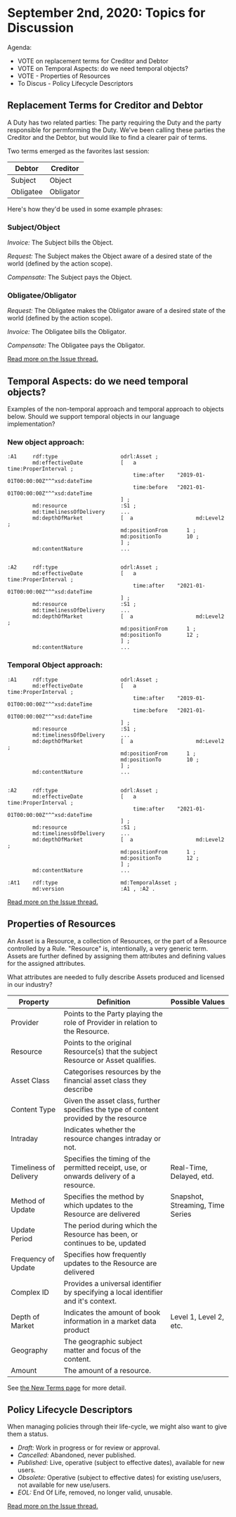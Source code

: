 # September 2nd, 2020: Topics for Discussion

Agenda: 

* VOTE on replacement terms for Creditor and Debtor
* VOTE on Temporal Aspects: do we need temporal objects?
* VOTE - Properties of Resources
* To Discus - Policy Lifecycle Descriptors

## Replacement Terms for Creditor and Debtor

A Duty has two related parties: The party requiring the Duty and the party responsible for permforming the Duty. We've been calling these parties the Creditor and the Debtor, but would like to find a clearer pair of terms. 

Two terms emerged as the favorites last session:

| Debtor | Creditor |
|---|---|
| Subject  | Object  | 
| Obligatee | Obligator  |

Here's how they'd be used in some example phrases:

### Subject/Object

*Invoice:* The Subject bills the Object.

*Request:* The Subject makes the Object aware of a desired state of the world (defined by the action scope).

*Compensate:* The Subject pays the Object.

### Obligatee/Obligator

*Request:* The Obligatee makes the Obligator aware of a desired state of the world (defined by the action scope).

*Invoice:* The Obligatee bills the Obligator.

*Compensate:* The Obligatee pays the Obligator.

[Read more on the Issue thread.](https://github.com/w3c/market-data-odrl-profile/issues/17)

## Temporal Aspects: do we need temporal objects?

Examples of the non-temporal approach and temporal approach to objects below. Should we support temporal objects in our language implementation?

### New object approach:

    :A1     rdf:type                    odrl:Asset ;
            md:effectiveDate            [   a             time:ProperInterval ;
                                            time:after    "2019-01-01T00:00:00Z"^^xsd:dateTime
                                            time:before   "2021-01-01T00:00:00Z"^^xsd:dateTime
                                        ] ;
            md:resource                 :S1 ;
            md:timelinessOfDelivery     ...
            md:depthOfMarket            [  a                    md:Level2 ;
                                        md:positionFrom      1 ;
                                        md:positionTo        10 ;
                                        ] ;
            md:contentNature            ...


    :A2     rdf:type                    odrl:Asset ;
            md:effectiveDate            [   a             time:ProperInterval ;
                                            time:after    "2021-01-01T00:00:00Z"^^xsd:dateTime 
                                        ] ;
            md:resource                 :S1 ;
            md:timelinessOfDelivery     ...
            md:depthOfMarket            [  a                    md:Level2 ;
                                        md:positionFrom      1 ;
                                        md:positionTo        12 ;
                                        ] ;
            md:contentNature            ...


### Temporal Object approach:

    :A1     rdf:type                    odrl:Asset ;
            md:effectiveDate            [   a             time:ProperInterval ;
                                            time:after    "2019-01-01T00:00:00Z"^^xsd:dateTime
                                            time:before   "2021-01-01T00:00:00Z"^^xsd:dateTime
                                        ] ;
            md:resource                 :S1 ;
            md:timelinessOfDelivery     ...
            md:depthOfMarket            [  a                    md:Level2 ;
                                        md:positionFrom      1 ;
                                        md:positionTo        10 ;
                                        ] ;
            md:contentNature            ...


    :A2     rdf:type                    odrl:Asset ;
            md:effectiveDate            [   a             time:ProperInterval ;
                                            time:after    "2021-01-01T00:00:00Z"^^xsd:dateTime
                                        ] ;
            md:resource                 :S1 ;
            md:timelinessOfDelivery     ...
            md:depthOfMarket            [  a                    md:Level2 ;
                                        md:positionFrom      1 ;
                                        md:positionTo        12 ;
                                        ] ;
            md:contentNature            ...

    :At1    rdf:type                    md:TemporalAsset ;
            md:version                  :A1 , :A2 .

[Read more on the Issue thread.](https://github.com/w3c/market-data-odrl-profile/issues/14)

## Properties of Resources

An Asset is a Resource, a collection of Resources, or the part of a Resource controlled by a Rule. "Resource" is, intentionally, a very generic term. Assets are further defined by assigning them attributes and defining values for the assigned attributes.

What attributes are needed to fully describe Assets produced and licensed in our industry?

| Property | Definition | Possible Values |
|---|---|---|
| Provider  | Points to the Party playing the role of Provider in relation to the Resource. |  |
| Resource  | Points to the original Resource(s) that the subject Resource or Asset qualifies. |  |
| Asset Class  | Categorises resources by the financial asset class they describe |  |
| Content Type  | Given the asset class, further specifies the type of content provided by the resource |  |
| Intraday  | Indicates whether the resource changes intraday or not. |  |
| Timeliness of Delivery | Specifies the timing of the permitted receipt, use, or onwards delivery of a resource. | Real-Time, Delayed, etd. |
| Method of Update | Specifies the method by which updates to the Resource are delivered | Snapshot, Streaming, Time Series |
| Update Period | The period during which the Resource has been, or continues to be, updated |
| Frequency of Update | Specifies how frequently updates to the Resource are delivered |  |
| Complex ID | Provides a universal identifier by specifying a local identifier and it's context. |  |
| Depth of Market | Indicates the amount of book information in a market data product | Level 1, Level 2, etc. |
| Geography | The geographic subject matter and focus of the content. |  |
| Amount | The amount of a resource. |  | 

See [the New Terms page](https://github.com/w3c/market-data-odrl-profile/blob/gh-pages/NewTerms.md) for more detail.

## Policy Lifecycle Descriptors

When managing policies through their life-cycle, we might also want to give them a status. 

* *Draft:* Work in progress or for review or approval.
* *Cancelled:* Abandoned, never published.
* *Published:* Live, operative (subject to effective dates), available for new users.
* *Obsolete:* Operative (subject to effective dates) for existing use/users, not available for new use/users.
* *EOL:* End Of Life, removed, no longer valid, unusable.

[Read more on the Issue thread.](https://github.com/w3c/market-data-odrl-profile/issues/13)